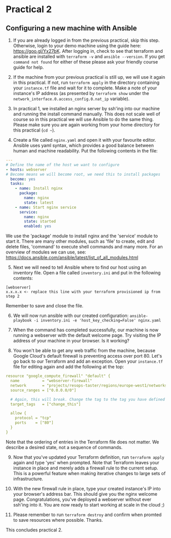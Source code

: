 # Practical 2
## Configuring a new machine with Ansible

1. If you are already logged in from the previous practical, skip this step. Otherwise, login to your demo machine using the guide here: https://goo.gl/Yx27bK. After logging in, check to see that terraform and ansible are installed with `terraform -v` and `ansible --version`. If you get `command not found` for either of these please ask your friendly course guide for help.

2. If the machine from your previous practical is still up, we will use it again in this practical. If not, run `terraform apply` in the directory containing your `instance.tf` file and wait for it to complete. Make a note of your instance's IP address (as presented by `terraform show` under the `network_interface.0.access_config.0.nat_ip` variable).

3. In practical 1, we installed an nginx server by ssh'ing into our machine and running the install command manually. This does not scale well of course so in this practical we will use Ansible to do the same thing. Please make sure you are again working from your home directory for this practical (`cd ~`).

4. Create a file called `nginx.yaml` and open it with your favourite editor. Ansible uses yaml syntax, which provides a good balance between human and machine readability. Put the following contents in the file:
```yaml
---
# Define the name of the host we want to configure
- hosts: webserver
# Become means we will become root, we need this to install packages
  become: yes
  tasks:
    - name: Install nginx
      package:
        name: nginx
        state: latest
    - name: Start nginx service
      service:
        name: nginx
        state: started
        enabled: yes

```
We use the 'package' module to install nginx and the 'service' module to start it. There are many other modules, such as 'file' to create, edit and delete files, 'command' to execute shell commands and many more. For an overview of modules we can use, see: https://docs.ansible.com/ansible/latest/list_of_all_modules.html

5. Next we will need to tell Ansible where to find our host using an inventory file. Open a file called `inventory.ini` and put in the following contents:
```
[webserver]
x.x.x.x <- replace this line with your terraform provisioned ip from step 2
```
Remember to save and close the file.

6. We will now run ansible with our created configuration: `ansible-playbook -i inventory.ini -e 'host_key_checking=False' nginx.yaml`

7. When the command has completed successfully, our machine is now running a webserver with the default welcome page. Try visiting the IP address of your machine in your browser. Is it working?

8. You won't be able to get any web traffic from the machine, because Google Cloud's default firewall is preventing access over port 80. Let's go back to our Terraform and add an exception. Open your `instance.tf` file for editing again and add the following at the top:
```yaml
resource "google_compute_firewall" "default" {
  name          = "webserver-firewall"
  network       = "projects/resops-taster/regions/europe-west1/networks/default"
  source_ranges = ["0.0.0.0/0"]

  # Again, this will break. Change the tag to the tag you have defined for your instance lower down in this file
  target_tags   = ["change_this"]

  allow {
    protocol = "tcp"
    ports    = ["80"]
  }
}
```
Note that the ordering of entries in the Terraform file does not matter. We describe a desired state, not a sequence of commands.

9. Now that you've updated your Terraform definition, run `terraform apply` again and type 'yes' when prompted. Note that Terraform leaves your instance in place and merely adds a firewall rule to the current setup. This is a powerful feature when making iterative changes to large sets of infrastructure.

10. With the new firewall rule in place, type your created instance's IP into your browser's address bar. This should give you the nginx welcome page. Congratulations, you've deployed a webserver without ever ssh'ing into it. You are now ready to start working at scale in the cloud ;)

11. Please remember to run `terraform destroy` and confirm when promted to save resources where possible. Thanks.

This concludes practical 2.
